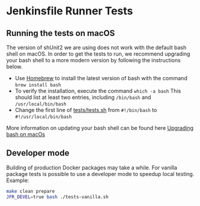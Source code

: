 # Jenkinsfile Runner Tests

## Running the tests on macOS
The version of shUnit2 we are using does not work with the default bash shell on macOS.  In order to get the tests to run, we recommend upgrading your bash shell to a more modern version by following the instructions below.

+ Use [Homebrew](https://brew.sh/) to install the latest version of bash with the command `brew install bash`
+ To verify the installation, execute the command `which -a bash`  This should list at least two entries, including `/bin/bash` and `/usr/local/bin/bash`
+ Change the first line of [tests/tests.sh](https://github.com/jenkinsci/jenkinsfile-runner/blob/master/tests/tests.sh) from `#!/bin/bash` to `#!/usr/local/bin/bash`

More information on updating your bash shell can be found here [Upgrading bash on macOs](https://itnext.io/upgrading-bash-on-macos-7138bd1066ba)

## Developer mode

Building of production Docker packages may take a while.
For vanilla package tests is possible to use a developer mode to speedup local testing.
Example:

```bash
make clean prepare
JFR_DEVEL=true bash ./tests-vanilla.sh
```
